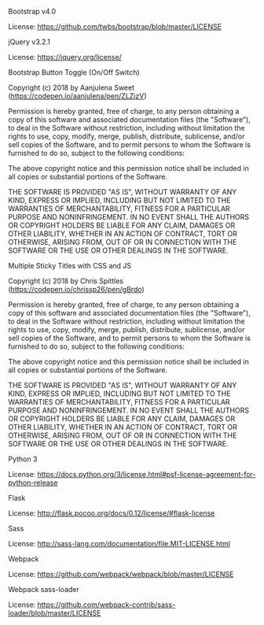 Bootstrap v4.0

License: https://github.com/twbs/bootstrap/blob/master/LICENSE

jQuery v3.2.1

License: https://jquery.org/license/

Bootstrap Button Toggle (On/Off Switch)

Copyright (c) 2018 by Aanjulena Sweet (https://codepen.io/aanjulena/pen/ZLZjzV)

Permission is hereby granted, free of charge, to any person obtaining a copy of this software and associated documentation files (the "Software"), to deal in the Software without restriction, including without limitation the rights to use, copy, modify, merge, publish, distribute, sublicense, and/or sell copies of the Software, and to permit persons to whom the Software is furnished to do so, subject to the following conditions:

The above copyright notice and this permission notice shall be included in all copies or substantial portions of the Software.

THE SOFTWARE IS PROVIDED "AS IS", WITHOUT WARRANTY OF ANY KIND, EXPRESS OR IMPLIED, INCLUDING BUT NOT LIMITED TO THE WARRANTIES OF MERCHANTABILITY, FITNESS FOR A PARTICULAR PURPOSE AND NONINFRINGEMENT. IN NO EVENT SHALL THE AUTHORS OR COPYRIGHT HOLDERS BE LIABLE FOR ANY CLAIM, DAMAGES OR OTHER LIABILITY, WHETHER IN AN ACTION OF CONTRACT, TORT OR OTHERWISE, ARISING FROM, OUT OF OR IN CONNECTION WITH THE SOFTWARE OR THE USE OR OTHER DEALINGS IN THE SOFTWARE.

Multiple Sticky Titles with CSS and JS

Copyright (c) 2018 by Chris Spittles (https://codepen.io/chrissp26/pen/gBrdo)

Permission is hereby granted, free of charge, to any person obtaining a copy of this software and associated documentation files (the "Software"), to deal in the Software without restriction, including without limitation the rights to use, copy, modify, merge, publish, distribute, sublicense, and/or sell copies of the Software, and to permit persons to whom the Software is furnished to do so, subject to the following conditions:

The above copyright notice and this permission notice shall be included in all copies or substantial portions of the Software.

THE SOFTWARE IS PROVIDED "AS IS", WITHOUT WARRANTY OF ANY KIND, EXPRESS OR IMPLIED, INCLUDING BUT NOT LIMITED TO THE WARRANTIES OF MERCHANTABILITY, FITNESS FOR A PARTICULAR PURPOSE AND NONINFRINGEMENT. IN NO EVENT SHALL THE AUTHORS OR COPYRIGHT HOLDERS BE LIABLE FOR ANY CLAIM, DAMAGES OR OTHER LIABILITY, WHETHER IN AN ACTION OF CONTRACT, TORT OR OTHERWISE, ARISING FROM, OUT OF OR IN CONNECTION WITH THE SOFTWARE OR THE USE OR OTHER DEALINGS IN THE SOFTWARE.

Python 3

License: https://docs.python.org/3/license.html#psf-license-agreement-for-python-release

Flask

License: http://flask.pocoo.org/docs/0.12/license/#flask-license

Sass

License: http://sass-lang.com/documentation/file.MIT-LICENSE.html

Webpack

License: https://github.com/webpack/webpack/blob/master/LICENSE

Webpack sass-loader

License: https://github.com/webpack-contrib/sass-loader/blob/master/LICENSE